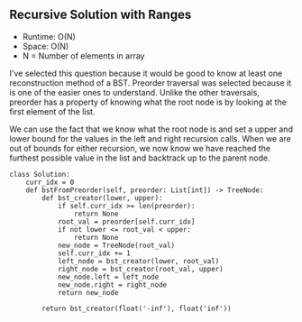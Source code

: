 ## Recursive Solution with Ranges

- Runtime: O(N)
- Space: O(N)
- N = Number of elements in array

I've selected this question because it would be good to know at least one reconstruction method of a BST.
Preorder traversal was selected because it is one of the easier ones to understand.
Unlike the other traversals, preorder has a property of knowing what the root node is by looking at the first element of the list.

We can use the fact that we know what the root node is and set a upper and lower bound for the values in the left and right recursion calls. When we are out of bounds for either recursion, we now know we have reached the furthest possible value in the list and backtrack up to the parent node.

```
class Solution:
    curr_idx = 0
    def bstFromPreorder(self, preorder: List[int]) -> TreeNode:
        def bst_creator(lower, upper):
            if self.curr_idx >= len(preorder):
                return None
            root_val = preorder[self.curr_idx]
            if not lower <= root_val < upper:
                return None
            new_node = TreeNode(root_val)
            self.curr_idx += 1
            left_node = bst_creator(lower, root_val)
            right_node = bst_creator(root_val, upper)
            new_node.left = left_node
            new_node.right = right_node
            return new_node
        
        return bst_creator(float('-inf'), float('inf'))
```
